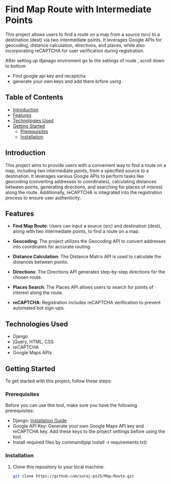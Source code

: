  # Find Map Route with Intermediate Points


This project allows users to find a route on a map from a source (src) to a destination (dest) via two intermediate points. It leverages Google APIs for geocoding, distance calculation, directions, and places, while also incorporating reCAPTCHA for user verification during registration.

After setting up djanago enviroment go to the setiings of route , scroll down to bottom
  - Find google api key and recaptcha 
  - generate your own keys and add there brfore using .


## Table of Contents

- [Introduction](#introduction)
- [Features](#features)
- [Technologies Used](#technologies-used)
- [Getting Started](#getting-started)
  - [Prerequisites](#prerequisites)
  - [Installation](#installation)

## Introduction

This project aims to provide users with a convenient way to find a route on a map, including two intermediate points, from a specified source to a destination. It leverages various Google APIs to perform tasks like geocoding (converting addresses to coordinates), calculating distances between points, generating directions, and searching for places of interest along the route. Additionally, reCAPTCHA is integrated into the registration process to ensure user authenticity.

## Features

- **Find Map Route**: Users can input a source (src) and destination (dest), along with two intermediate points, to find a route on a map.

- **Geocoding**: The project utilizes the Geocoding API to convert addresses into coordinates for accurate routing.

- **Distance Calculation**: The Distance Matrix API is used to calculate the distances between points.

- **Directions**: The Directions API generates step-by-step directions for the chosen route.

- **Places Search**: The Places API allows users to search for points of interest along the route.

- **reCAPTCHA**: Registration includes reCAPTCHA verification to prevent automated bot sign-ups.

## Technologies Used
- Django
- jQuery, HTML, CSS
- reCAPTCHA
- Google Maps APIs

## Getting Started

To get started with this project, follow these steps:

### Prerequisites

Before you can use this tool, make sure you have the following prerequisites:

- Django: [Installation Guide](https://docs.djangoproject.com/en/3.2/intro/install/)
- Google API Key: Generate your own Google Maps API key and reCAPTCHA key. Add these keys to the project settings before using the tool.
- Install required files by command(pip install -r requirements.txt)

### Installation

1. Clone this repository to your local machine:

   ```bash
   git clone https://github.com/suraj-ps25/Map-Route.git
